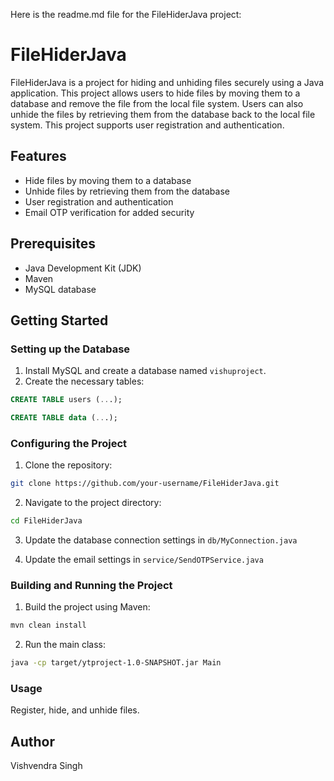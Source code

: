 Here is the readme.md file for the FileHiderJava project:

# FileHiderJava

FileHiderJava is a project for hiding and unhiding files securely using a Java application. This project allows users to hide files by moving them to a database and remove the file from the local file system. Users can also unhide the files by retrieving them from the database back to the local file system. This project supports user registration and authentication.

## Features

- Hide files by moving them to a database
- Unhide files by retrieving them from the database 
- User registration and authentication
- Email OTP verification for added security

## Prerequisites

- Java Development Kit (JDK) 
- Maven
- MySQL database

## Getting Started

### Setting up the Database

1. Install MySQL and create a database named `vishuproject`.
2. Create the necessary tables: 

```sql
CREATE TABLE users (...);

CREATE TABLE data (...);
```

### Configuring the Project

1. Clone the repository: 

```bash
git clone https://github.com/your-username/FileHiderJava.git
```

2. Navigate to the project directory:

```bash 
cd FileHiderJava
```

3. Update the database connection settings in `db/MyConnection.java`

4. Update the email settings in `service/SendOTPService.java`

### Building and Running the Project

1. Build the project using Maven:

```bash
mvn clean install
```

2. Run the main class: 

```bash
java -cp target/ytproject-1.0-SNAPSHOT.jar Main
```

### Usage

Register, hide, and unhide files.


## Author

Vishvendra Singh
